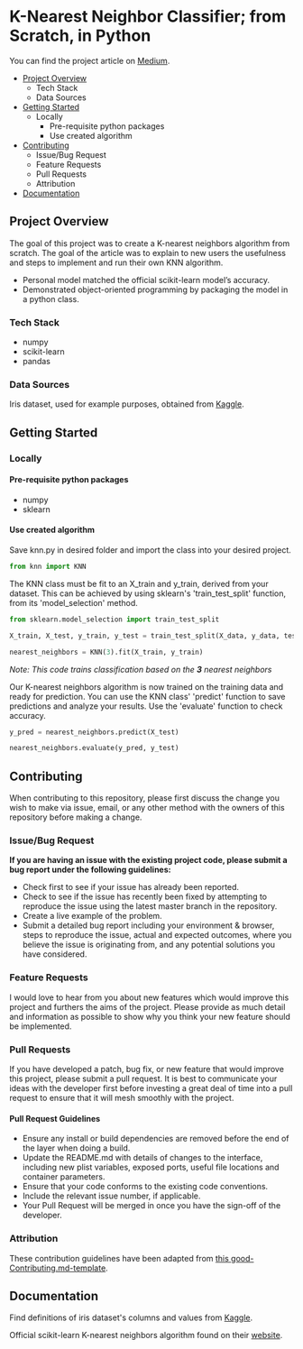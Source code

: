 # K-Nearest Neighbor Classifier; from Scratch, in Python

You can find the project article on [Medium](https://medium.com/can-it-be-predicted/k-nearest-neighbor-classifier-from-scratch-in-python-61c05b4055c).

- [Project Overview](#project-overview)
    - Tech Stack
    - Data Sources
- [Getting Started](#getting-started)
    - Locally
        - Pre-requisite python packages
        - Use created algorithm
- [Contributing](#contributing)
    - Issue/Bug Request
    - Feature Requests
    - Pull Requests
    - Attribution
- [Documentation](#documentation)

## Project Overview

The goal of this project was to create a K-nearest neighbors algorithm from scratch. 
The goal of the article was to explain to new users the usefulness and steps to implement 
and run their own KNN algorithm.

 - Personal model matched the official scikit-learn model’s accuracy.
 - Demonstrated object-oriented programming by packaging the model in a python class.

### Tech Stack

- numpy
- scikit-learn
- pandas

### Data Sources

Iris dataset, used for example purposes, obtained from [Kaggle](https://www.kaggle.com/uciml/iris).

## Getting Started

### Locally

#### Pre-requisite python packages

 - numpy
 - sklearn

#### Use created algorithm

Save knn.py in desired folder and import the class into your desired project.

```python
from knn import KNN
```

The KNN class must be fit to an X_train and y_train, derived from your dataset. 
This can be achieved by using sklearn's 'train_test_split' function, from its 'model_selection' method.

```python
from sklearn.model_selection import train_test_split

X_train, X_test, y_train, y_test = train_test_split(X_data, y_data, test_size = 30)

nearest_neighbors = KNN(3).fit(X_train, y_train)
```
*Note: This code trains classification based on the **3** nearest neighbors*

Our K-nearest neighbors algorithm is now trained on the training data and ready for prediction.
You can use the KNN class' 'predict' function to save predictions and analyze your results. 
Use the 'evaluate' function to check accuracy.

```python
y_pred = nearest_neighbors.predict(X_test)

nearest_neighbors.evaluate(y_pred, y_test)
```

## Contributing

When contributing to this repository, please first discuss the change you wish to make via issue, email, or any other method with the owners of this repository before making a change.

### Issue/Bug Request

 **If you are having an issue with the existing project code, please submit a bug report under the following guidelines:**
 - Check first to see if your issue has already been reported.
 - Check to see if the issue has recently been fixed by attempting to reproduce the issue using the latest master branch in the repository.
 - Create a live example of the problem.
 - Submit a detailed bug report including your environment & browser, steps to reproduce the issue, actual and expected outcomes,  where you believe the issue is originating from, and any potential solutions you have considered.

### Feature Requests

I would love to hear from you about new features which would improve this project and furthers the aims of the project. Please provide as much detail and information as possible to show why you think your new feature should be implemented.

### Pull Requests

If you have developed a patch, bug fix, or new feature that would improve this project, please submit a pull request. It is best to communicate your ideas with the developer first before investing a great deal of time into a pull request to ensure that it will mesh smoothly with the project.

#### Pull Request Guidelines

- Ensure any install or build dependencies are removed before the end of the layer when doing a build.
- Update the README.md with details of changes to the interface, including new plist variables, exposed ports, useful file locations and container parameters.
- Ensure that your code conforms to the existing code conventions.
- Include the relevant issue number, if applicable.
- Your Pull Request will be merged in once you have the sign-off of the developer.

### Attribution

These contribution guidelines have been adapted from [this good-Contributing.md-template](https://gist.github.com/PurpleBooth/b24679402957c63ec426).

## Documentation

Find definitions of iris dataset's columns and values from [Kaggle](https://www.kaggle.com/uciml/iris).

Official scikit-learn K-nearest neighbors algorithm found on their [website](https://scikit-learn.org/stable/modules/neighbors.html).
